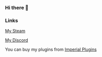 ### Hi there 👋

### Links
 [My Steam](https://steamcommunity.com/id/ShimmyMySherbet/)
 
 [My Discord](https://discord.gg/mqsNEF7)

 You can buy my plugins from [Imperial Plugins](https://imperialplugins.com/Merchant/ShimmyMySherbet)

<!--
**ShimmyMySherbet/ShimmyMySherbet** is a ✨ _special_ ✨ repository because its `README.md` (this file) appears on your GitHub profile.

Here are some ideas to get you started:

- 🔭 I’m currently working on ...
- 🌱 I’m currently learning ...
- 👯 I’m looking to collaborate on ...
- 🤔 I’m looking for help with ...
- 💬 Ask me about ...
- 📫 How to reach me: ...
- 😄 Pronouns: ...
- ⚡ Fun fact: ...
-->
